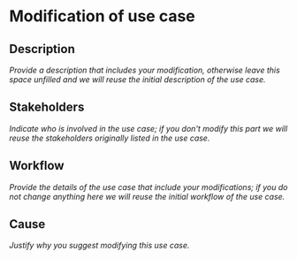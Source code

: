 # Modification of use case

## Description

*Provide a description that includes your modification, otherwise leave this space unfilled and we will reuse
the initial description of the use case.*

## Stakeholders

*Indicate who is involved in the use case; if you don't modify this part we will reuse the stakeholders
originally listed in the use case.*

## Workflow

*Provide the details of the use case that include your modifications; if you do not change anything here we will reuse the initial workflow of the use case.*

## Cause

*Justify why you suggest modifying this use case.*
